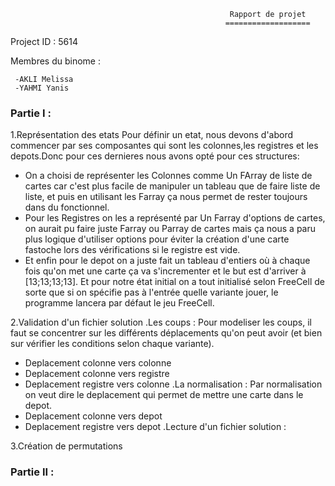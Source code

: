                                                      Rapport de projet 
                                                    ===================

Project ID : 5614

Membres du binome :

     -AKLI Melissa 
     -YAHMI Yanis 


### Partie I :
1.Représentation des etats 
Pour définir un etat, nous devons d'abord commencer par ses composantes qui sont les colonnes,les registres et les depots.Donc pour ces dernieres nous avons opté pour ces structures:
 - On a choisi de  représenter les Colonnes comme Un FArray de liste de cartes car c'est plus facile de manipuler un tableau que de faire liste de liste, et puis
 en utilisant les Farray ça nous permet de rester toujours dans du fonctionnel.
 - Pour les Registres on les a représenté par Un Farray d'options de cartes, on aurait pu faire juste Farray ou Parray de cartes mais ça nous a paru plus logique 
 d'utiliser options pour éviter la création d'une carte fastoche lors des vérifications si le registre est vide.
 - Et enfin pour le depot on a juste fait un tableau d'entiers où à chaque fois qu'on met une carte ça va s'incrementer et le but est d'arriver à [13;13;13;13].
Et pour notre état initial on a tout initialisé selon FreeCell de sorte que si on spécifie pas à l'entrée quelle variante jouer, le programme lancera par défaut
le jeu FreeCell.

2.Validation d'un fichier solution 
 .Les coups :
   Pour modeliser les coups, il faut se concentrer sur les différents déplacements qu'on peut avoir (et bien sur vérifier les conditions selon chaque variante).
   - Deplacement colonne vers colonne
   - Deplacement colonne vers registre 
   - Deplacement registre vers colonne 
 .La normalisation :
   Par normalisation on veut dire le deplacement qui permet de mettre une carte dans le depot.
   - Deplacement colonne vers depot 
   - Deplacement registre vers depot
 .Lecture d'un fichier solution :


3.Création de permutations 











### Partie II :